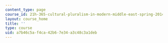 ```yaml
---
content_type: page
course_id: 21h-365-cultural-pluralism-in-modern-middle-east-spring-2014
layout: course_home
title: ''
type: course
uid: a7b46c5a-f4ca-42b6-7e34-a3c48c3a1deb
---
```

